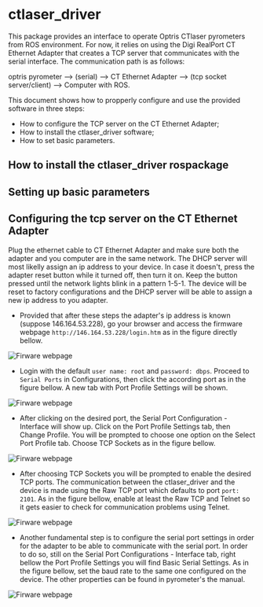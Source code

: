 # ctlaser_driver

This package provides an interface to operate Optris CTlaser pyrometers from ROS environment.
For now, it relies on using the Digi RealPort CT Ethernet Adapter that creates a TCP server that communicates with the serial interface.
The communication path is as follows:

optris pyrometer --> (serial) --> CT Ethernet Adapter --> (tcp socket server/client) --> Computer with ROS.

This document shows how to propperly configure and use the provided software in three steps:
- How to configure the TCP server on the CT Ethernet Adapter;
- How to install the ctlaser_driver software;
- How to set basic parameters.

## How to install the ctlaser_driver rospackage

## Setting up basic parameters

## Configuring the tcp server on the CT Ethernet Adapter

Plug the ethernet cable to CT Ethernet Adapter and make sure both the adapter and you computer are in the same network. The DHCP server will
most likelly assign an ip address to your device. In case it doesn't, press the adapter reset button while it turned off, then turn it on.
Keep the button pressed until the network lights blink in a pattern 1-5-1. The device will be reset to factory configurations and the DHCP
server will be able to assign a new ip address to you adapter.

- Provided that after these steps the adapter's ip address is known (suppose 146.164.53.228), go your browser and access the firmware webpage
```http://146.164.53.228/login.htm``` as in the figure directly bellow.

![Firware webpage](./images/adapter-web.png)

- Login with the default ```user name: root``` and ```password: dbps```. Proceed to ```Serial Ports``` in Configurations, then click the according
port as in the figure bellow. A new tab with Port Profile Settings will be shown.

![Firware webpage](./images/adapter-config1.png)

- After clicking on the desired port, the Serial Port Configuration - Interface will show up. Click on the Port Profile Settings tab, then
Change Profile. You will be prompted to choose one option on the Select Port Profile tab. Choose TCP Sockets as in the figure bellow.

![Firware webpage](./images/adapter-config3.png)

- After choosing TCP Sockets you will be prompted to enable the desired TCP ports. The communication between the ctlaser_driver and the device is made
using the Raw TCP port which defaults to port ```port: 2101```. As in the figure bellow, enable at least the Raw TCP and Telnet so it gets easier to check
for communication problems using Telnet.

![Firware webpage](./images/adapter-config4.png)

- Another fundamental step is to configure the serial port settings in order for the adapter to be able to communicate with the serial port. In order to do so,
still on the Serial Port Configurations - Interface tab, right bellow the Port Profile Settings you will find Basic Serial Settings. As in the figure bellow,
set the baud rate to the same one configured on the device. The other properties can be found in pyrometer's the manual.

![Firware webpage](./images/adapter-config5.png)

